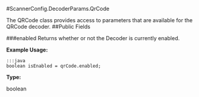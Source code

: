 #ScannerConfig.DecoderParams.QrCode

The QRCode class provides access to parameters that are available for the QRCode decoder.
##Public Fields

###enabled
Returns whether or not the Decoder is currently enabled.

**Example Usage:**

    :::java
    boolean isEnabled = qrCode.enabled;


**Type:**

boolean

